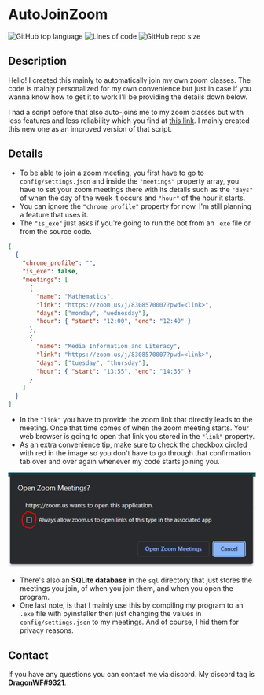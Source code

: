 # AutoJoinZoom

![GitHub top language](https://img.shields.io/github/languages/top/DragunWF/AutoJoinZoom)
![Lines of code](https://img.shields.io/tokei/lines/github/DragunWF/AutoJoinZoom)
![GitHub repo size](https://img.shields.io/github/repo-size/DragunWF/AutoJoinZoom)

## Description

Hello! I created this mainly to automatically join my own zoom classes. The code is mainly
personalized for my own convenience but just in case if you wanna know how to get it to work
I'll be providing the details down below.

I had a script before that also auto-joins me to my zoom classes but with less features and
less reliability which you find at [this link](https://github.com/DragunWF/Python-Mini-Projects/blob/main/scripts/school/auto_join_zoom.py). I mainly created this new one as an improved version
of that script.

## Details

- To be able to join a zoom meeting, you first have to go to `config/settings.json` and inside
  the `"meetings"` property array, you have to set your zoom meetings there with its details such
  as the `"days"` of when the day of the week it occurs and `"hour"` of the hour it starts.
- You can ignore the `"chrome_profile"` property for now. I'm still planning a feature that uses it.
- The `"is_exe"` just asks if you're going to run the bot from an `.exe` file or from the source code.

```json
[
  {
    "chrome_profile": "",
    "is_exe": false,
    "meetings": [
      {
        "name": "Mathematics",
        "link": "https://zoom.us/j/8308570007?pwd=<link>",
        "days": ["monday", "wednesday"],
        "hour": { "start": "12:00", "end": "12:40" }
      },
      {
        "name": "Media Information and Literacy",
        "link": "https://zoom.us/j/8308570007?pwd=<link>",
        "days": ["tuesday", "thursday"],
        "hour": { "start": "13:55", "end": "14:35" }
      }
    ]
  }
]
```

- In the `"link"` you have to provide the zoom link that directly leads to the meeting. Once
  that time comes of when the zoom meeting starts. Your web browser is going to open that link
  you stored in the `"link"` property.
- As an extra convenience tip, make sure to check the checkbox circled with red in the image
  so you don't have to go through that confirmation tab over and over again whenever my code
  starts joining you.

![Picture of confirmation tab](img/on_browser_opened.PNG)

- There's also an **SQLite database** in the `sql` directory that just stores the meetings you join,
  of when you join them, and when you open the program.
- One last note, is that I mainly use this by compiling my program to an `.exe` file with pyinstaller
  then just changing the values in `config/settings.json` to my meetings. And of course, I hid them
  for privacy reasons.

## Contact

If you have any questions you can contact me via discord. My discord tag is **DragonWF#9321**.
